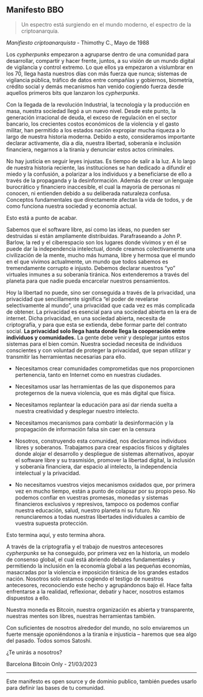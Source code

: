 ## Manifesto BBO

> Un espectro está surgiendo en el mundo moderno, el espectro de la criptoanarquía. 

_Manifiesto criptoanarquista_ - Thimothy C., Mayo de 1988

Los _cypherpunks_ empezaron a agruparse dentro de una comunidad para desarrollar, compartir y hacer frente, juntos, a su visión de un mundo digital de vigilancia y control extremo. Lo que ellos ya empezaron a vislumbrar en los 70, llega hasta nuestros días con más fuerza que nunca; sistemas de vigilancia pública, tráfico de datos entre compañías y gobiernos, biometría, crédito social y demás mecanismos han venido cogiendo fuerza desde aquellos primeros bits que lanzaron los _cypherpunks_.

Con la llegada de la revolución Industrial, la tecnología y la producción en masa, nuestra sociedad llegó a un nuevo nivel. Desde este punto, la generación irracional de deuda, el exceso de regulación en el sector bancario, los crecientes costos económicos de la violencia y el gasto militar, han permitido a los estados nación expropiar mucha riqueza a lo largo de nuestra historia moderna. Debido a esto, consideramos importante declarar activamente, día a día, nuestra libertad, soberanía e inclusión financiera, negarnos a la tiranía y denunciar estos actos criminales.

No hay justicia en seguir leyes injustas. Es tiempo de salir a la luz. A lo largo de nuestra historia reciente, las instituciones se han dedicado a difundir el miedo y la confusión, a polarizar a los individuos y a beneficiarse de ello a través de la propaganda y la desinformación. Además de crear un lenguaje burocrático y financiero inaccesible, el cual la mayoría de personas ni conocen, ni entienden debido a su deliberada naturaleza confusa. Conceptos fundamentales que directamente afectan la vida de todos, y de como funciona nuestra sociedad y economía actual.

Esto está a punto de acabar.

Sabemos que el software libre, así como las ideas, no pueden ser destruidas si están ampliamente distribuidas. Parafraseando a John P. Barlow, la red y el ciberespacio son los lugares donde vivimos y en él se puede dar la independencia intelectual, donde creamos colectivamente una civilización de la mente, mucho más humana, libre y hermosa que el mundo en el que vivimos actualmente, un mundo que todos sabemos es tremendamente corrupto e injusto. Debemos declarar nuestros “yo” virtuales inmunes a su soberanía tiránica. Nos extenderemos a través del planeta para que nadie pueda encarcelar nuestros pensamientos.

Hoy la libertad no puede, sino ser conseguida a través de la privacidad, una privacidad que sencillamente significa “el poder de revelarse selectivamente al mundo”, una privacidad que cada vez es más complicada de obtener. La privacidad es esencial para una sociedad abierta en la era de internet. Dicha privacidad, en una sociedad abierta, necesita de criptografía, y para que esta se extienda, debe formar parte del contrato social. **La privacidad solo llega hasta donde llega la cooperación entre individuos y comunidades.** La gente debe venir y desplegar juntos estos sistemas para el bien común. Nuestra sociedad necesita de individuos conscientes y con voluntad de proteger la privacidad, que sepan utilizar y transmitir las herramientas necesarias para ello.

- Necesitamos crear comunidades comprometidas que nos proporcionen pertenencia, tanto en Internet como en nuestras ciudades.

- Necesitamos usar las herramientas de las que disponemos para protegernos de la nueva violencia, que es más digital que física.

- Necesitamos replantear la educación para así dar rienda suelta a nuestra creatividad y desplegar nuestro intelecto.

- Necesitamos mecanismos para combatir la desinformación y la propagación de información falsa sin caer en la censura

- Nosotros, construyendo esta comunidad, nos declaramos individuos libres y soberanos. Trabajamos para crear espacios físicos y digitales donde alojar el desarrollo y despliegue de sistemas alternativos, apoyar el software libre y su trasmisión, promover la libertad digital, la inclusión y soberanía financiera, dar espacio al intelecto, la independencia intelectual y la privacidad.

- No necesitamos vuestros viejos mecanismos oxidados que, por primera vez en mucho tiempo, están a punto de colapsar por su propio peso. No podemos confiar en vuestras promesas, monedas y sistemas financieros exclusivos y represivos, tampoco os podemos confiar nuestra educación, salud, nuestro planeta ni su futuro. No renunciaremos a todas nuestras libertades individuales a cambio de vuestra supuesta protección.

Esto termina aquí, y esto termina ahora.

A través de la criptografía y el trabajo de nuestros antecesores _cypherpunks_ se ha conseguido, por primera vez en la historia, un modelo de consenso global, el cual está abriendo debates fundamentales y permitiendo la inclusión en la economía global a las pequeñas economías, masacradas por la violencia e imposición tiránica de los grandes estados nación. Nosotros solo estamos cogiendo el testigo de nuestros antecesores, reconociendo este hecho y agrupándonos bajo él. Hace falta enfrentarse a la realidad, reflexionar, debatir y hacer, nosotros estamos dispuestos a ello.

Nuestra moneda es Bitcoin, nuestra organización es abierta y transparente, nuestras mentes son libres, nuestras herramientas también.

Con suficientes de nosotros alrededor del mundo, no solo enviaremos un fuerte mensaje oponiéndonos a la tiranía e injusticia – haremos que sea algo del pasado. Todos somos Satoshi.

¿Te unirás a nosotros?

Barcelona Bitcoin Only - 21/03/2023

---

Este manifesto es open source y de dominio publico, también puedes usarlo para definir las bases de tu comunidad.
